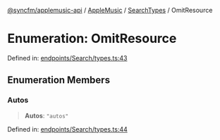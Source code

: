 [@syncfm/applemusic-api](../../../../../../globals.md) / [AppleMusic](../../../index.md) / [SearchTypes](../index.md) / OmitResource

# Enumeration: OmitResource

Defined in: [endpoints/Search/types.ts:43](https://github.com/sync-fm/applemusic-api/blob/9471caba6a6b5bc92263ffc6e5d9c04672ec1f7f/src/endpoints/Search/types.ts#L43)

## Enumeration Members

### Autos

> **Autos**: `"autos"`

Defined in: [endpoints/Search/types.ts:44](https://github.com/sync-fm/applemusic-api/blob/9471caba6a6b5bc92263ffc6e5d9c04672ec1f7f/src/endpoints/Search/types.ts#L44)
